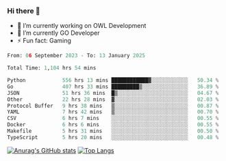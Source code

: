 ### Hi there 👋 

- 🔭 I’m currently working on OWL Development
- 🌱 I’m currently GO Developer
-  ⚡ Fun fact: Gaming
  
  <!--
- 👯 I’m looking to collaborate on ...
- 🤔 I’m looking for help with ...
- 💬 Ask me about ...
- 📫 How to reach me: ...
- 😄 Pronouns: ...
-->

<!--START_SECTION:waka-->

```python
From: 06 September 2023 - To: 13 January 2025

Total Time: 1,104 hrs 54 mins

Python            556 hrs 13 mins ████████████▓░░░░░░░░░░░░   50.34 %
Go                407 hrs 33 mins █████████▒░░░░░░░░░░░░░░░   36.89 %
JSON              51 hrs 36 mins  █▒░░░░░░░░░░░░░░░░░░░░░░░   04.67 %
Other             22 hrs 28 mins  ▓░░░░░░░░░░░░░░░░░░░░░░░░   02.03 %
Protocol Buffer   9 hrs 38 mins   ▒░░░░░░░░░░░░░░░░░░░░░░░░   00.87 %
YAML              7 hrs 42 mins   ▒░░░░░░░░░░░░░░░░░░░░░░░░   00.70 %
CSV               6 hrs 7 mins    ░░░░░░░░░░░░░░░░░░░░░░░░░   00.55 %
Docker            6 hrs 6 mins    ░░░░░░░░░░░░░░░░░░░░░░░░░   00.55 %
Makefile          5 hrs 31 mins   ░░░░░░░░░░░░░░░░░░░░░░░░░   00.50 %
TypeScript        5 hrs 20 mins   ░░░░░░░░░░░░░░░░░░░░░░░░░   00.48 %
```

<!--END_SECTION:waka-->

[![Anurag's GitHub stats](https://github-readme-stats.vercel.app/api?username=aebalz&show_icons=true&theme=codeSTACKr)](https://github.com/anuraghazra/github-readme-stats)
[![Top Langs](https://github-readme-stats.vercel.app/api/top-langs/?username=aebalz&layout=compact&card_width=350&theme=codeSTACKr)](https://github.com/anuraghazra/github-readme-stats)
<!-- [![Readme Card](https://github-readme-stats.vercel.app/api/pin/?username=aebalz&repo=go-gin-gone&show_owner=true)](https://github.com/anuraghazra/github-readme-stats)-->
